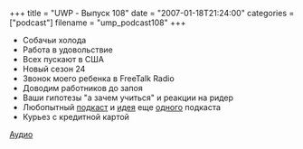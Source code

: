 +++
title = "UWP - Выпуск 108"
date = "2007-01-18T21:24:00"
categories = ["podcast"]
filename = "ump_podcast108"
+++


- Собачьи холода
- Работа в удовольствие
- Всех пускают в США
- Новый сезон 24
- Звонок моего ребенка в FreeTalk Radio
- Доводим работников до запоя
- Ваши гипотезы "а зачем учиться" и реакции на ридер
- Любопытный [подкаст](http://mga.rpod.ru) и [идея](http://www.habrahabr.ru/blog/podcasting/2740.html) еще [одного](http://www.habrahabr.ru/blog/podcasting/2848.html) подкаста
- Курьез с кредитной картой

[Аудио](https://podcast.umputun.com/media/ump_podcast108.mp3)
<audio src="https://podcast.umputun.com/media/ump_podcast108.mp3" preload="none">
